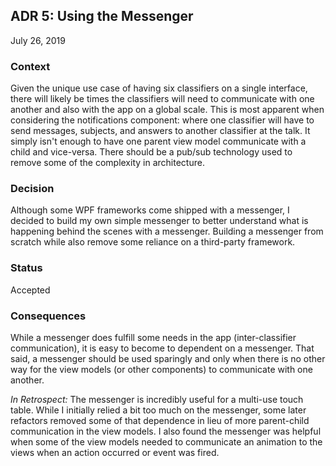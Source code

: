## ADR 5: Using the Messenger
July 26, 2019

### Context
Given the unique use case of having six classifiers on a single interface, there will likely be times the classifiers will need to communicate with one another and also with the app on a global scale. This is most apparent when considering the notifications component: where one classifier will have to send messages, subjects, and answers to another classifier at the talk. It simply isn't enough to have one parent view model communicate with a child and vice-versa. There should be a pub/sub technology used to remove some of the complexity in architecture.

### Decision
Although some WPF frameworks come shipped with a messenger, I decided to build my own simple messenger to better understand what is happening behind the scenes with a messenger. Building a messenger from scratch while also remove some reliance on a third-party framework.

### Status
Accepted

### Consequences
While a messenger does fulfill some needs in the app (inter-classifier communication), it is easy to become to dependent on a messenger. That said, a messenger should be used sparingly and only when there is no other way for the view models (or other components) to communicate with one another.

_In Retrospect:_ The messenger is incredibly useful for a multi-use touch table. While I initially relied a bit too much on the messenger, some later refactors removed some of that dependence in lieu of more parent-child communication in the view models. I also found the messenger was helpful when some of the view models needed to communicate an animation to the views when an action occurred or event was fired.

